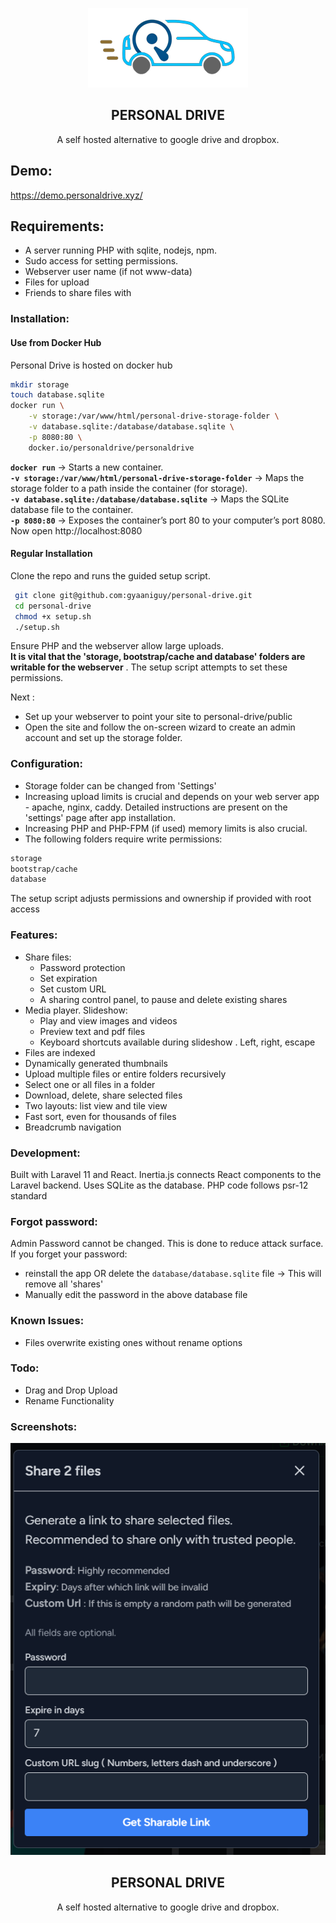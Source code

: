 <p align="center">
  <img src="public/img/logo.png" alt="Logo">
 <h2 align="center">PERSONAL DRIVE</h2>
 <p align="center">A self hosted alternative to google drive and dropbox. 
</p>

## Demo:
https://demo.personaldrive.xyz/

## Requirements:
- A server running PHP with sqlite, nodejs, npm.
- Sudo access for setting permissions.
- Webserver user name (if not www-data)
- Files for upload
- Friends to share files with

### Installation:
#### Use from Docker Hub 
Personal Drive is hosted on docker hub 
```bash
mkdir storage
touch database.sqlite
docker run \
    -v storage:/var/www/html/personal-drive-storage-folder \
    -v database.sqlite:/database/database.sqlite \
    -p 8080:80 \
    docker.io/personaldrive/personaldrive
```
**`docker run`** → Starts a new container.  
**`-v storage:/var/www/html/personal-drive-storage-folder`** → Maps the storage folder to a path inside the container (for storage).  
**`-v database.sqlite:/database/database.sqlite`** → Maps the SQLite database file to the container.  
**`-p 8080:80`** → Exposes the container’s port 80 to your computer’s port 8080.  
Now open http://localhost:8080  

#### Regular Installation
Clone the repo and runs the guided setup script.
```bash
 git clone git@github.com:gyaaniguy/personal-drive.git
 cd personal-drive
 chmod +x setup.sh
 ./setup.sh
```

Ensure PHP and the webserver allow large uploads.   
**It is vital that the 'storage, bootstrap/cache and database' folders are writable for the webserver** . The setup script attempts to set these permissions.

 
Next :
- Set up your webserver to point your site to personal-drive/public
- Open the site and follow the on-screen wizard to create an admin account and set up the storage folder.



### Configuration:
- Storage folder can be changed from 'Settings'
- Increasing upload limits is crucial and depends on your web server app - apache, nginx, caddy. Detailed instructions are present on the 'settings' page after app installation.
- Increasing PHP and PHP-FPM (if used) memory limits is also crucial.
- The following folders require write permissions:
```bash
storage
bootstrap/cache
database
```
The setup script adjusts permissions and ownership if provided with root access

### Features:  

- Share files:
  - Password protection
  - Set expiration
  - Set custom URL
  - A sharing control panel, to pause and delete existing shares
- Media player. Slideshow:
  - Play and view images and videos
  - Preview text and pdf files
  - Keyboard shortcuts available during slideshow . Left, right, escape
- Files are indexed
- Dynamically generated thumbnails
- Upload multiple files or entire folders recursively
- Select one or all files in a folder
- Download, delete, share selected files
- Two layouts: list view and tile view
- Fast sort, even for thousands of files
- Breadcrumb navigation

### Development:
Built with Laravel 11 and React. Inertia.js connects React components to the Laravel backend. Uses SQLite as the database.
PHP code follows psr-12 standard

### Forgot password: 
Admin Password cannot be changed. This is done to reduce attack surface. If you forget your password: 
- reinstall the app OR delete the `database/database.sqlite` file -> This will remove all 'shares'
- Manually edit the password in the above database file

### Known Issues:
- Files overwrite existing ones without rename options

### Todo:
- Drag and Drop Upload
- Rename Functionality

### Screenshots:

<p align="center">
  <img src="public/img/share-screen.png" alt="Logo">
 <h2 align="center">PERSONAL DRIVE</h2>
 <p align="center">A self hosted alternative to google drive and dropbox. 
</p>
